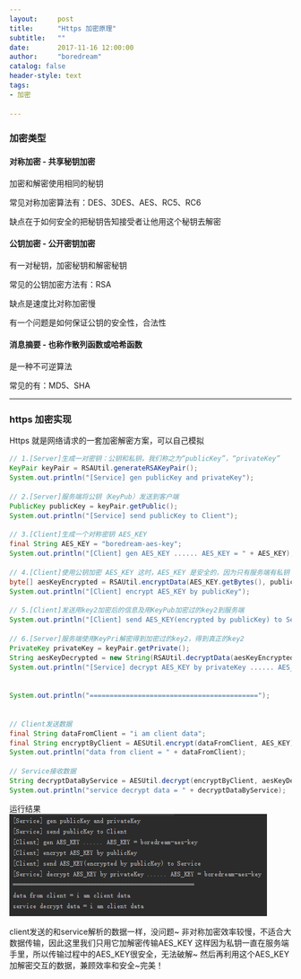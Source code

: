 ```yaml
---
layout:     post
title:      "Https 加密原理"
subtitle:   ""
date:       2017-11-16 12:00:00
author:     "boredream"
catalog: false
header-style: text
tags:
- 加密

---
```


### 加密类型
#### 对称加密 - 共享秘钥加密
加密和解密使用相同的秘钥

常见对称加密算法有：DES、3DES、AES、RC5、RC6

缺点在于如何安全的把秘钥告知接受者让他用这个秘钥去解密


#### 公钥加密 - 公开密钥加密
有一对秘钥，加密秘钥和解密秘钥

常见的公钥加密方法有：RSA

缺点是速度比对称加密慢



有一个问题是如何保证公钥的安全性，合法性


#### 消息摘要 - 也称作散列函数或哈希函数
是一种不可逆算法

常见的有：MD5、SHA

---

### https 加密实现
Https 就是网络请求的一套加密解密方案，可以自己模拟

```java
// 1.[Server]生成一对密钥：公钥和私钥，我们称之为“publicKey”，“privateKey”
KeyPair keyPair = RSAUtil.generateRSAKeyPair();
System.out.println("[Service] gen publicKey and privateKey");

// 2.[Server]服务端将公钥（KeyPub）发送到客户端
PublicKey publicKey = keyPair.getPublic();
System.out.println("[Service] send publicKey to Client");

// 3.[Client]生成一个对称密钥 AES_KEY
final String AES_KEY = "boredream-aes-key";
System.out.println("[Client] gen AES_KEY ...... AES_KEY = " + AES_KEY);

// 4.[Client]使用公钥加密 AES_KEY 这时，AES_KEY 是安全的，因为只有服务端有私钥
byte[] aesKeyEncrypted = RSAUtil.encryptData(AES_KEY.getBytes(), publicKey);
System.out.println("[Client] encrypt AES_KEY by publicKey");

// 5.[Client]发送用key2加密后的信息及用KeyPub加密过的key2到服务端
System.out.println("[Client] send AES_KEY(encrypted by publicKey) to Service");

// 6.[Server]服务端使用KeyPri解密得到加密过的key2，得到真正的key2
PrivateKey privateKey = keyPair.getPrivate();
String aesKeyDecrypted = new String(RSAUtil.decryptData(aesKeyEncrypted, privateKey));
System.out.println("[Service] decrypt AES_KEY by privateKey ...... AES_KEY = " + aesKeyDecrypted);


System.out.println("==========================================");


// Client发送数据
final String dataFromClient = "i am client data";
final String encryptByClient = AESUtil.encrypt(dataFromClient, AES_KEY);
System.out.println("data from client = " + dataFromClient);

// Service接收数据
String decryptDataByService = AESUtil.decrypt(encryptByClient, aesKeyDecrypted);
System.out.println("service decrypt data = " + decryptDataByService);
```

运行结果
![encryp1](https://github.com/boredream/boredream.github.io/blob/master/img/in-post/encryp1.png?raw=true)

client发送的和service解析的数据一样，没问题~
非对称加密效率较慢，不适合大数据传输，因此这里我们只用它加解密传输AES_KEY
这样因为私钥一直在服务端手里，所以传输过程中的AES_KEY很安全，无法破解~
然后再利用这个AES_KEY加解密交互的数据，兼顾效率和安全~完美！
